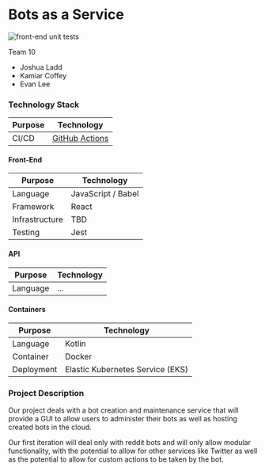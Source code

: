 # Bots as a Service

![front-end unit tests](https://github.com/joshladd/bots-as-a-service/workflows/front-end%20unit%20tests/badge.svg?branch=master&event=push)

Team 10

- Joshua Ladd
- Kamiar Coffey
- Evan Lee

### Technology Stack

|Purpose|Technology|
|---|---|
|CI/CD|[GitHub Actions](https://github.com/joshladd/bots-as-a-service/actions/new)|

#### Front-End

|Purpose|Technology|
|---|---|
|Language|JavaScript / Babel|
|Framework|React|
|Infrastructure|TBD|
|Testing|Jest|

#### API

|Purpose|Technology|
|---|---|
|Language|...|

#### Containers

|Purpose|Technology|
|---|---|
| Language | Kotlin |
| Container | Docker |
| Deployment | Elastic Kubernetes Service (EKS) |


### Project Description

Our project deals with a bot creation and maintenance service that will provide a GUI to allow users to administer their bots as well as hosting created bots in the cloud.

Our first iteration will deal only with reddit bots and will only allow modular functionality, with the potential to allow for other services like Twitter as well as the potential to allow for custom actions to be taken by the bot.
